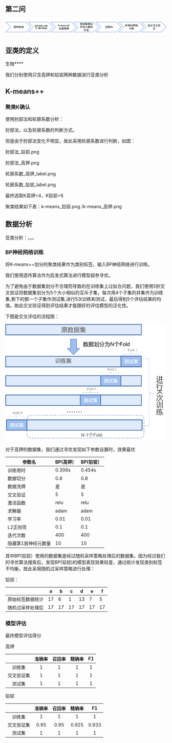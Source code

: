 ## 第二问

![pipline](excel/result/2/pipline.png)

## 亚类的定义

生物****

我们分别使用只含高钾和铅钡两种数据进行亚类分析

## K-means++

### 聚类K确认

使用肘部法和轮廓系数分析：

肘部法，以及轮廓系数的判断方式。

但是由于肘部法变化不明显，故此采用轮廓系数进行判断，如图：

肘部法_铅钡.png

肘部法_高钾.png

轮廓系数\_高钾\_label.png

轮廓系数\_铅钡\_label.png



最终选取K高钾=4，K铅钡=6

聚类结果如下表：k-means_铅钡.png /k-means_高钾.png

## 数据分析

亚类分析：。。。

### BP神经网络训练

将K-means++划分的聚类结果作为类别标签，输入BP神经网络进行训练。

我们使用遗传算法作为启发式算法进行模型超参寻优。

为了避免由于数据集划分不合理而导致的在训练集上过拟合问题，我们使用5折交叉验证将数据集划分为5个大小相似的互斥子集，每次用4个子集的并集作为训练集,剩下的那一个子集作测试集,进行5次训练和测试，最后得到5个评估结果的均值。故此交叉验证得到评估结果才能跟好的评估模型的泛化性。

下图是交叉评估的流程图：

![kfold](excel/result/2/kfold.png)

对于高钾的数据集，我们通过寻优发现如下参数设置时，效果最优



| 参数名              | BP(高钾） | BP(铅钡） |
| ------------------- | --------- | --------- |
| 训练用时            | 0.306s    | 0.454s    |
| 数据切分            | 0.8       | 0.8       |
| 数据洗牌            | 是        | 是        |
| 交叉验证            | 5         | 5         |
| 激活函数            | relu      | relu      |
| 求解器              | adam      | adam      |
| 学习率              | 0.01      | 0.01      |
| L2正则项            | 0.1       | 0.1       |
| 迭代次数            | 400       | 400       |
| 隐藏第1层神经元数量 | 10        | 10        |



其中BP(铅钡）使用的数据集是经过随机采样策略处理后的数据集，因为经过我们的寻优算法搜索后，发现BP(铅钡)的模型表现效果较差，通过统计发现类别标签不均衡，故此采用随机过采样策略进行处理：


铅钡：

|                  | a    | b    | c    | d    | e    | f    |
| ---------------- | ---- | ---- | ---- | ---- | ---- | ---- |
| 原始标签数据统计 | 17   | 6    | 1    | 13   | 7    | 5    |
| 随机过采样处理后 | 17   | 17   | 17   | 17   | 17   | 17   |

### 模型评估

最终模型评估得分



高钾

|            | 准确率 | 召回率 | 精确率 |  F1  |
| :--------: | :----: | :----: | :----: | :--: |
|   训练集   |   1    |   1    |   1    |  1   |
| 交叉验证集 |   1    |   1    |   1    |  1   |
|   测试集   |   1    |   1    |   1    |  1   |



铅钡

|            | 准确率 | 召回率 | 精确率 |  F1   |
| :--------: | :----: | :----: | :----: | :---: |
|   训练集   |   1    |   1    |   1    |   1   |
| 交叉验证集 |  0.95  |  0.95  | 0.925  | 0.933 |
|   测试集   |   1    |   1    |   1    |   1   |
